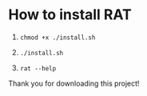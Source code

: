 # How to install RAT
1. ```chmod +x ./install.sh```

2. ```./install.sh```

3. ```rat --help```

Thank you for downloading this project!